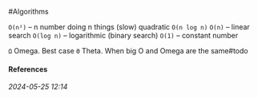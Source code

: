 #Algorithms 

`O(n²)` – n number doing n things (slow) quadratic
`O(n log n)`
`O(n)` – linear search
`O(log n)` – logarithmic (binary search)
`O(1)` – constant number

`Ω` Omega. Best case
`Θ` Theta. When big O and Omega are the same#todo 
#### References

_2024-05-25 12:14_